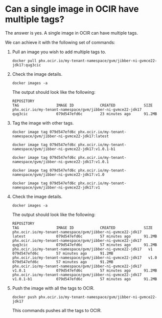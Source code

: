 # Can a single image in OCIR have multiple tags?

The answer is yes. A single image in OCIR can have multiple tags.

We can achieve it with the following set of commands:

1. Pull an image you wish to add multiple tags to.

    ``` shell
    docker pull phx.ocir.io/my-tenant-namespace/gvm/jibber-ni-gvmce22-jdk17:qug3cic
    ```

2. Check the image details.

    ``` shell
    docker images -a
    ```
    
    The output should look like the following:
    
    ``` shell
    REPOSITORY                                                        TAG                 IMAGE ID            CREATED             SIZE
    phx.ocir.io/my-tenant-namespace/gvm/jibber-ni-gvmce22-jdk17   qug3cic             079d547efd6c        23 minutes ago      91.2MB
    ```

3. Tag the image with other tags.

    ``` shell
    docker image tag 079d547efd6c phx.ocir.io/my-tenant-namespace/gvm/jibber-ni-gvmce22-jdk17:latest
    
    docker image tag 079d547efd6c phx.ocir.io/my-tenant-namespace/gvm/jibber-ni-gvmce22-jdk17:v1.0.1-b1
    
    docker image tag 079d547efd6c phx.ocir.io/my-tenant-namespace/gvm/jibber-ni-gvmce22-jdk17:v1.0.1
    
    docker image tag 079d547efd6c phx.ocir.io/my-tenant-namespace/gvm/jibber-ni-gvmce22-jdk17:v1.0
    
    docker image tag 079d547efd6c phx.ocir.io/my-tenant-namespace/gvm/jibber-ni-gvmce22-jdk17:v1
    ```

4. Check the image details.

    ``` shell
    docker images -a
    ```
    The output should look like the following:
    
    ``` shell
    REPOSITORY                                                        TAG                 IMAGE ID            CREATED             SIZE
    phx.ocir.io/my-tenant-namespace/gvm/jibber-ni-gvmce22-jdk17   latest              079d547efd6c        57 minutes ago      91.2MB
    phx.ocir.io/my-tenant-namespace/gvm/jibber-ni-gvmce22-jdk17   qug3cic             079d547efd6c        57 minutes ago      91.2MB
    phx.ocir.io/my-tenant-namespace/gvm/jibber-ni-gvmce22-jdk17   v1                  079d547efd6c        57 minutes ago      91.2MB
    phx.ocir.io/my-tenant-namespace/gvm/jibber-ni-gvmce22-jdk17   v1.0                079d547efd6c        57 minutes ago      91.2MB
    phx.ocir.io/my-tenant-namespace/gvm/jibber-ni-gvmce22-jdk17   v1.0.1              079d547efd6c        57 minutes ago      91.2MB
    phx.ocir.io/my-tenant-namespace/gvm/jibber-ni-gvmce22-jdk17   v1.0.1-b1           079d547efd6c        57 minutes ago      91.2MB
    ```

5. Push the image with all the tags to OCIR.

    ``` shell
    docker push phx.ocir.io/my-tenant-namespace/gvm/jibber-ni-gvmce22-jdk17
    ```
    This commands pushes all the tags to OCIR.